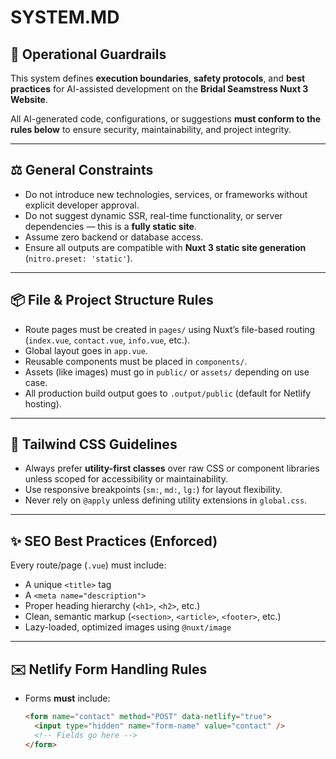 
# SYSTEM.MD

## 🔐 Operational Guardrails

This system defines **execution boundaries**, **safety protocols**, and **best practices** for AI-assisted development on the **Bridal Seamstress Nuxt 3 Website**.

All AI-generated code, configurations, or suggestions **must conform to the rules below** to ensure security, maintainability, and project integrity.

---

## ⚖️ General Constraints

- Do not introduce new technologies, services, or frameworks without explicit developer approval.
- Do not suggest dynamic SSR, real-time functionality, or server dependencies — this is a **fully static site**.
- Assume zero backend or database access.
- Ensure all outputs are compatible with **Nuxt 3 static site generation** (`nitro.preset: 'static'`).

---

## 📦 File & Project Structure Rules

- Route pages must be created in `pages/` using Nuxt’s file-based routing (`index.vue`, `contact.vue`, `info.vue`, etc.).
- Global layout goes in `app.vue`.
- Reusable components must be placed in `components/`.
- Assets (like images) must go in `public/` or `assets/` depending on use case.
- All production build output goes to `.output/public` (default for Netlify hosting).

---

## 🎨 Tailwind CSS Guidelines

- Always prefer **utility-first classes** over raw CSS or component libraries unless scoped for accessibility or maintainability.
- Use responsive breakpoints (`sm:`, `md:`, `lg:`) for layout flexibility.
- Never rely on `@apply` unless defining utility extensions in `global.css`.

---

## ✨ SEO Best Practices (Enforced)

Every route/page (`.vue`) must include:
- A unique `<title>` tag
- A `<meta name="description">`
- Proper heading hierarchy (`<h1>`, `<h2>`, etc.)
- Clean, semantic markup (`<section>`, `<article>`, `<footer>`, etc.)
- Lazy-loaded, optimized images using `@nuxt/image`

---

## ✉️ Netlify Form Handling Rules

- Forms **must** include:
  ```html
  <form name="contact" method="POST" data-netlify="true">
    <input type="hidden" name="form-name" value="contact" />
    <!-- Fields go here -->
  </form>
